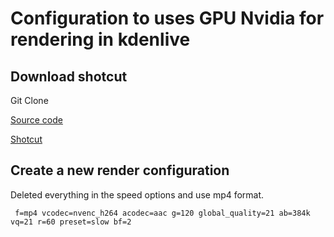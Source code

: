 # Configuration to uses GPU Nvidia for rendering in kdenlive

## Download shotcut

Git Clone 

[Source code](https://github.com/mltframework/shotcut/)

[Shotcut](https://www.shotcut.org/download/)


## Create a new render configuration

Deleted everything in the speed options and use mp4 format.

`
f=mp4 vcodec=nvenc_h264 acodec=aac g=120 global_quality=21 ab=384k vq=21 r=60 preset=slow bf=2`